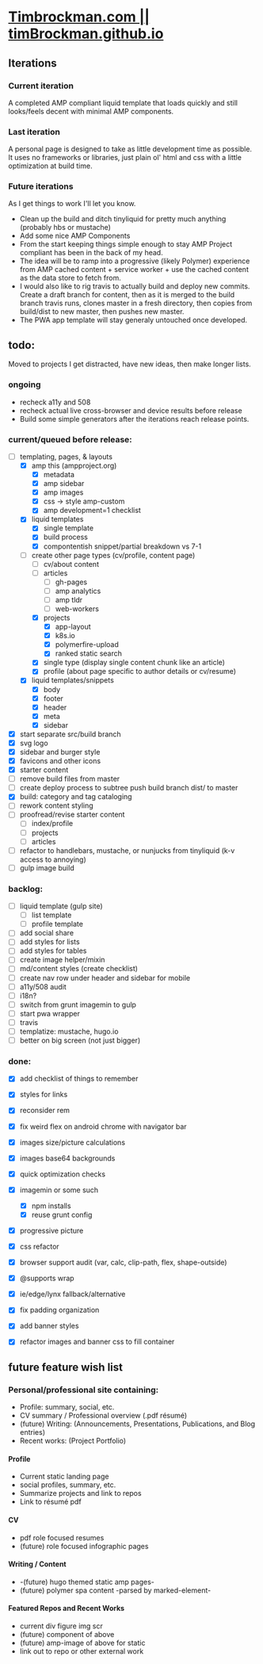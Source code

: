 # [Timbrockman.com || timBrockman.github.io](https://timbrockman.com)

## Iterations

### Current iteration

A completed AMP compliant liquid template that loads quickly and still looks/feels decent with minimal AMP components.

### Last iteration

A personal page is designed to take as little development time as possible. It uses no frameworks or libraries, just plain ol' html and css with a little optimization at build time.

### Future iterations

As I get things to work I'll let you know.

  - Clean up the build and ditch tinyliquid for pretty much anything (probably hbs or mustache)
  - Add some nice AMP Components
  - From the start keeping things simple enough to stay AMP Project compliant has been in the back of my head.
  - The idea will be to ramp into a progressive (likely Polymer) experience from AMP cached content + service worker + use the cached content as the data store to fetch from.
  - I would also like to rig travis to actually build and deploy new commits. Create a draft branch for content, then as it is merged to the build branch travis runs, clones master in a fresh directory, then copies from build/dist to new master, then pushes new master.
  - The PWA app template will stay generaly untouched once developed.
  
## todo:
Moved to projects I get distracted, have new ideas, then make longer lists.

### ongoing

  - recheck a11y and 508
  - recheck actual live cross-browser and device results before release
  - Build some simple generators after the iterations reach release points.

### current/queued before release:

  - [ ] templating, pages, & layouts
    - [x] amp this (ampproject.org)
      - [x] metadata
      - [x] amp sidebar
      - [x] amp images
      - [x] css -> style amp-custom
      - [x] amp development=1 checklist
    - [x] liquid templates
      - [x] single template
      - [x] build process
      - [x] compontentish snippet/partial breakdown vs 7-1
    - [ ] create other page types (cv/profile, content page)
      - [ ] cv/about content
      - [ ] articles
        - [ ] gh-pages
        - [ ] amp analytics
        - [ ] amp tldr
        - [ ] web-workers
      - [x] projects
        - [x] app-layout
        - [x] k8s.io
        - [x] polymerfire-upload
        - [x] ranked static search
      - [x] single type (display single content chunk like an article)
      - [x] profile (about page specific to author details or cv/resume)
    - [x] liquid templates/snippets
      - [x] body
      - [x] footer
      - [x] header
      - [x] meta
      - [x] sidebar
  - [x] start separate src/build branch
  - [x] svg logo
  - [x] sidebar and burger style
  - [x] favicons and other icons
  - [x] starter content
  - [ ] remove build files from master
  - [ ] create deploy process to subtree push build branch dist/ to master
  - [x] build: category and tag cataloging
  - [ ] rework content styling
  - [ ] proofread/revise starter content
    - [ ] index/profile
    - [ ] projects
    - [ ] articles
  - [ ] refactor to handlebars, mustache, or nunjucks from tinyliquid (k-v access to annoying)
  - [ ] gulp image build

### backlog:

  - [ ] liquid template (gulp site)
    - [ ] list template
    - [ ] profile template  
  - [ ] add social share
  - [ ] add styles for lists
  - [ ] add styles for tables
  - [ ] create image helper/mixin
  - [ ] md/content styles (create checklist)
  - [ ] create nav row under header and sidebar for mobile
  - [ ] a11y/508 audit
  - [ ] i18n?
  - [ ] switch from grunt imagemin to gulp
  - [ ] start pwa wrapper
  - [ ] travis
  - [ ] templatize: mustache, hugo.io
  - [ ] better on big screen (not just bigger)

### done:

  - [x] add checklist of things to remember
  - [x] styles for links
  - [x] reconsider rem
  - [x] fix weird flex on android chrome with navigator bar
  - [x] images size/picture calculations
  - [x] images base64 backgrounds
  - [x] quick optimization checks
  - [x] imagemin or some such
    - [x] npm installs
    - [x] reuse grunt config
  - [x] progressive picture
  - [x] css refactor
  - [x] browser support audit (var, calc, clip-path, flex, shape-outside)
  - [x] @supports wrap
  - [x] ie/edge/lynx fallback/alternative
  - [x] fix padding organization
  - [x] add banner styles
  - [x] refactor images and banner css to fill container


## future feature wish list

### Personal/professional site containing:
  - Profile: summary, social, etc.
  - CV summary / Professional overview (.pdf résumé)
  - (future) Writing: (Announcements, Presentations, Publications, and Blog entries)
  - Recent works: (Project Portfolio)

#### Profile
  - Current static landing page
  - social profiles, summary, etc.
  - Summarize projects and link to repos
  - Link to résumé pdf

#### CV
  - pdf role focused resumes
  - (future) role focused infographic pages

#### Writing / Content
  - -(future) hugo themed static amp pages-
  - (future) polymer spa content -parsed by marked-element-

#### Featured Repos and Recent Works
  - current div figure img scr
  - (future) component of above
  - (future) amp-image of above for static
  - link out to repo or other external work
